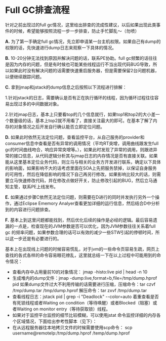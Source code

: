 # Full GC排查流程

针对之前出现过的full gc情况，这里给出排查的流成性建议，以后如果出现此类事件的时候，希望能够按照流程一步一步排查，防止手忙脚乱～（勿喷）

**A.** 为了第一手确定full gc情况，先立即申请某一台主机权限。如果自己有dump的权限的话，先快速进行dump日志来观察一下具体的情况。

**B.** 10-20分钟无法找到原因并解决问题的话，联系PE协助。full gc频繁的话往往是因为内存的问题，但是有时候也可能某些线程运行不当出现代码BUG导致，所以如果此时没有解决问题的话需要快速重启服务器，但是需要保留2台问题机器，以便继续跟踪问题。

**C.** 拿到jmap和jstack的dump信息之后按照以下流程进行排解：

1.针对jstack的日志，需要确认是否有正在执行循环的线程，因为循环过程往往容易出现过多的中间数据对象。

2.针对jmap日志，基本上只要看top的几个信息就行，如果top1和top2的大小差一个数量级的话，基本上top2就不用看了，直接关注最大的即可。在基本了解了内存的对象情况之后开发自行确认能否立即定位问题。

**D.** 如果此时依然无法定位问题，查看监控平台，从自己服务的provider和consumer信息中查看是否有异常的调用情况（平均RT突增，调用曲线跟发生full gc的时间曲线吻合，响应异常突增等。），如果此时发现了异常的调用，则跟进异常的接口信息，从代码逻辑分析其与jmap日志的内存情况是否有直接关联。如果能从这里基本定位业务代码，则立马与相关的业务方开发进行联系，确定以下具体的影响面，如果影响不大的话考虑里面在SOA上先把服务禁掉，以保证自身服务的可用性，然后在降低影响的情况下自己再另行修改。如果影响比较大的话，则需要立马快速修改代码，并在修改点做好开关，防止修改引起的BUG，然后立马通知主管，联系PE上线发布。

**E.** 如果通过步骤C依然无法定位问题，则需要在D进行的同时并发执行另外一个操作，通过Eclipse Ememory Analyer查看更加详细的运行信息，然后结合D中分析到的内容进行问题排查。

**F.** 基本上到这里问题都能找到，然后优化后续的操作是必经的逻辑。最后容易遗漏的一点是，检查现在的JVM参数是否可以优化，因为JVM参数往往关系着full gc 的频率问题，如果参数合理的话可以有效的减少一些STW引起的停顿时间，所以这一步还是有必要进行的。

基本上在出现线上问题的时候容易慌乱，对于jvm的一些命令页容易生疏，网页上查找的各式各样的命令容易眼花缭乱，这里就总结一下在以上过程中可能用到的命令情况：

- 查看内存中占用量前10的对象情况： jmap -histo:live pid | head -n 10
- 生成堆内的dump文件：jmap -dump:live,format=b,file=/tmp/dump.hprof pid 如果dump文件过大不利用传输的话需要进行压缩，压缩命令：tar czvf /tmp/dump.tar /tmp/dump.hprof 解压命令：tar zxvf /tmp/dump.tar
- 查看线程日志：jstack pid | grep -i "Deadlock" --color=auto 着重查看是否有死锁线程或者Waiting on condition（等待唤醒）或者Blocked（阻塞）或者Waiting on monitor entry（等待获取锁）线程。
- 如果对于监控平台监控的细节比较模糊，可以使用jstat 命令监控详细的内存各个区域情况，下面给出参考性脚本（见下）：
- 在从远程服务器往本地拷贝文件的时候需要使用scp命令： scp username@remoteIp:/tmp/dump.hprof /temp/dump.hprof
